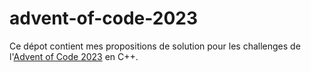 # advent-of-code-2023
Ce dépot contient mes propositions de solution pour les challenges de l'[Advent of Code 2023](https://adventofcode.com/2023) en C++.
